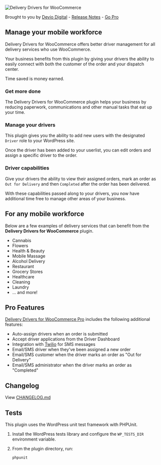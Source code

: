 ![Delivery Drivers for WooCommerce](https://robertdevore.com/wp-content/uploads/2018/09/ddwc-logo.png)

Brought to you by [Devio Digital](https://deviodigital.com) - [Release Notes](https://robertdevore.com/delivery-drivers-for-woocommerce/) - [Go Pro](https://deviodigital.com/product/delivery-drivers-for-woocommerce-pro/)

## Manage your mobile workforce

Delivery Drivers for WooCommerce offers better driver management for all delivery services who use WooCommerce.

Your business benefits from this plugin by giving your drivers the ability to easily connect with both the customer of the order and your dispatch center.

Time saved is money earned.

### Get more done

The Delivery Drivers for WooCommerce plugin helps your business by reducing paperwork, communications and other manual tasks that eat up your time.

### Manage your drivers

This plugin gives you the ability to add new users with the designated `Driver` role to your WordPress site.

Once the driver has been added to your userlist, you can edit orders and assign a specific driver to the order.

### Driver capabilities

Give your drivers the ability to view their assigned orders, mark an order as `Out for Delivery` and then `Completed` after the order has been delivered.

With these capabilities passed along to your drivers, you now have additional time free to manage other areas of your business.

## For any mobile workforce

Below are a few examples of delivery services that can benefit from the **Delivery Drivers for WooCommerce** plugin.

* Cannabis
* Flowers
* Health & Beauty
* Mobile Massage
* Alcohol Delivery
* Restaurant
* Grocery Stores
* Healthcare
* Cleaning
* Laundry
* ... and more!

## Pro Features

[Delivery Drivers for WooCommerce Pro](https://deviodigital.com/product/delivery-drivers-for-woocommerce-pro/) includes the following additional features:

* Auto-assign drivers when an order is submitted
* Accept driver applications from the Driver Dashboard
* Integration with [Twilio](https://www.twilio.com) for SMS messages
* Email/SMS driver when they've been assigned a new order
* Email/SMS customer when the driver marks an order as "Out for Delivery"
* Email/SMS administrator when the driver marks an order as "Completed"

## Changelog

View [CHANGELOG.md](https://github.com/robertdevore/delivery-drivers-for-woocommerce/blob/master/CHANGELOG.md)
## Tests

This plugin uses the WordPress unit test framework with PHPUnit.

1. Install the WordPress tests library and configure the `WP_TESTS_DIR` environment variable.
2. From the plugin directory, run:

   ```bash
   phpunit
   ```
